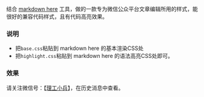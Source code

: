 结合 [markdown here](https://chrome.google.com/webstore/detail/markdown-here/elifhakcjgalahccnjkneoccemfahfoa?utm_source=chrome-ntp-icon) 工具，做的一款专为微信公众平台文章编辑所用的样式，能很好的兼容代码样式，且有代码高亮效果。

### 说明

* 把`base.css`粘贴到 markdown here 的基本渲染CSS处
* 把`highlight.css`粘贴到 markdown here 的语法高亮CSS处即可。

### 效果

请关注微信号：【[理工小兵](http://mp.weixin.qq.com/s/QDb-dAAH6C7DaywCO4pcwA)】，在历史消息中查看。
